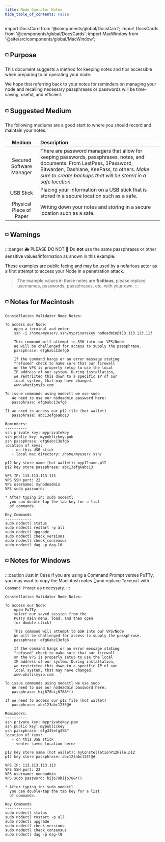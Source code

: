 ```yaml
---
title: Node Operator Notes
hide_table_of_contents: False
---
```

<intro-end />

import DocsCard from '@components/global/DocsCard';
import DocsCards from '@components/global/DocsCards';
import MacWindow from '@site/src/components/global/MacWindow';

<head>
  <title>Constellation Network Automation with nodectl</title>
  <meta
    name="description"
    content="Constellation Network Automation - Upgrade Tessellation with nodectl"
  />
</head>

## ◽ Purpose

This document suggests a method for keeping notes and tips accessible when preparing to or operating your node.

We hope that referring back to your notes for reminders on managing your node and recalling necessary passphrases or passwords will be time-saving, useful, and efficient.

## ◽ Suggested Medium
The following mediums are a good start to where you should record and maintain your notes.

| Medium | Description |
| :---: | :--- |
| Secured Software Manager | There are password managers that allow for keeping passwords, passphrases, notes, and documents.  From LastPass, 1Password, Bitwarden, Dashlane, KeePass, to others. *Make sure to create backups that will be stored in a safe location.* |
| USB Stick | Placing your information on a USB stick that is stored in a secure location such as a safe.
| Physical Piece of Paper | Writing down your notes and storing in a secure location such as a safe.

## ◽ Warnings

:::danger 🚑 PLEASE DO NOT 🚒
Do **not** use the same passphrases or other sensitive values/information as shown in this example.  

These examples are public facing and may be used by a nefarious actor as a first attempt to access your Node in a penetration attack.

> The example values in these notes are **ficitious**, please replace usernames, passwords, passphrases, etc. with your own.
:::

## ◽ Notes for Macintosh

```
Constellation Validator Node Notes:

To access our Node:
    open a terminal and enter:
    ssh -i /home/myuser/.ssh/myprivatekey nodeadmin@113.113.113.113
    
    This command will attempt to SSH into our VPS/Node 
    We will be challenged for access to supply the passphrase.
    passphrase: efg6abc13efg6

    If the command hangs or an error message stating 
    "refused" check to make sure that our firewall 
    on the VPS is properly setup to use the local 
    IP address of our system. During installation, 
    we restricted this down to a specific IP of our 
    local system, that may have changed.   
    www.whatismyip.com

To issue commands using nodectl we use sudo
   We need to use our nodeadmin password here:
   passphrase: efg6abc13efg6

If we need to access our p12 file (hot wallet)
   passphrase: abc13efg6abc13

Reminders:
----------
ssh private key: myprivatekey
ssh public key: mypublickey.pub
ssh passphrase: efg6abc13efg6
location of keys:
   - on this USB stick
   - local mac directory: /home/myuser/.ssh/

p12 key store name (hot wallet): myp12name.p12
p12 key store passphrase: abc13efg6abc13

VPS IP: 113.113.113.113
VPS SSH port: 22
VPS username: mynodeadmin
VPS sudo password: 

* After typing in: sudo nodectl
  you can double-tap the tab key for a list
  of commands.
  
Key Commands
------------
sudo nodectl status
sudo nodectl restart -p all
sudo nodectl upgrade
sudo nodectl check_versions
sudo nodectl check_consensus
sudo nodectl dag -p dag-l0
```

## ◽ Notes for Windows
:::caution Just in Case
If you are using a Command Prompt verses PuTTy, you may want to copy the Macintosh notes 👆and replace `Terminal` with `Command Prompt` as necessary.
:::
```
Constellation Validator Node Notes:

To access our Node:
    open PuTTy
    select our saved session from the 
    PuTTy main menu, load, and then open
    (or double click)
    
    This command will attempt to SSH into our VPS/Node 
    We will be challenged for access to supply the passphrase.
    passphrase: efg6abc13efg6

    If the command hangs or an error message stating 
    "refused" check to make sure that our firewall 
    on the VPS is properly setup to use the local 
    IP address of our system. During installation, 
    we restricted this down to a specific IP of our 
    local system, that may have changed.   
    www.whatismyip.com

To issue commands using nodectl we use sudo
   We need to use our nodeadmin password here:
   passphrase: hij678hij678&*()

If we need to access our p12 file (hot wallet)
   passphrase: abc123abc123!@#

Reminders:
----------
ssh private key: myprivatekey.pem
ssh public key: mypublickey
ssh passphrase: efg345efg$%%^
location of keys:
   - on this USB stick
   - <enter saved location here>

p12 key store name (hot wallet): myConstellationP12File.p12
p12 key store passphrase: abc123abc123!@#

VPS IP: 113.113.113.113
VPS SSH port: 22
VPS username: nodeadmin
VPS sudo password: hij678hij678&*()

* After typing in: sudo nodectl
  you can double-tap the tab key for a list
  of commands.

Key Commands
------------
sudo nodectl status
sudo nodectl restart -p all
sudo nodectl upgrade
sudo nodectl check_versions
sudo nodectl check_consensus
sudo nodectl dag -p dag-l0
```